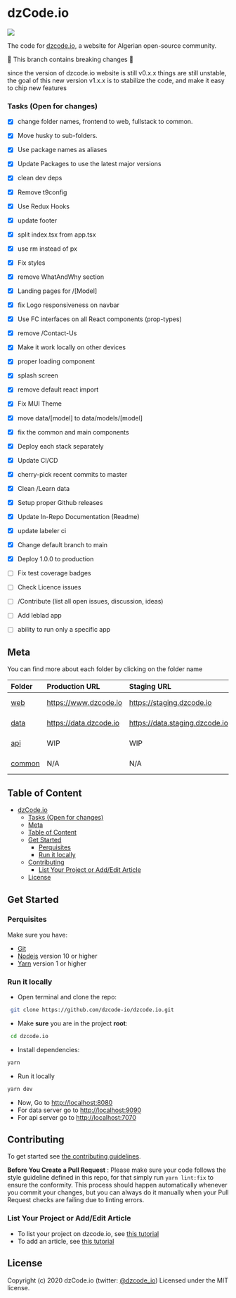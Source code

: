 # dzCode.io

[<img src="http://img.shields.io/badge/Join%20us%20on%20Slack-@dzCode.io-yellow.svg?logo=slack">](https://join.slack.com/t/dzcode/shared_invite/zt-ek9kscb7-m8z_~cBjX79l~uchuABPFQ)

The code for [dzcode.io](https://dzcode.io), a website for Algerian open-source community.

🚧 This branch contains breaking changes 🚧

since the version of dzcode.io website is still v0.x.x things are still unstable, the goal of this new version v1.x.x is to stabilize the code, and make it easy to chip new features

### Tasks (Open for changes)

- [x] change folder names, frontend to web, fullstack to common.
- [x] Move husky to sub-folders.
- [x] Use package names as aliases
- [x] Update Packages to use the latest major versions
- [x] clean dev deps
- [x] Remove t9config
- [x] Use Redux Hooks
- [x] update footer
- [x] split index.tsx from app.tsx
- [x] use rm instead of px
- [x] Fix styles
- [x] remove WhatAndWhy section
- [x] Landing pages for /[Model]
- [x] fix Logo responsiveness on navbar
- [x] Use FC interfaces on all React components (prop-types)
- [x] remove /Contact-Us
- [x] Make it work locally on other devices
- [x] proper loading component
- [x] splash screen
- [x] remove default react import
- [x] Fix MUI Theme
- [x] move data/[model] to data/models/[model]
- [x] fix the common and main components
- [x] Deploy each stack separately
- [x] Update CI/CD
- [x] cherry-pick recent commits to master
- [x] Clean /Learn data
- [x] Setup proper Github releases
- [x] Update In-Repo Documentation (Readme)
- [x] update labeler ci
- [x] Change default branch to main
- [x] Deploy 1.0.0 to production
- [ ] Fix test coverage badges
- [ ] Check Licence issues

- [ ] /Contribute (list all open issues, discussion, ideas)
- [ ] Add leblad app
- [ ] ability to run only a specific app

## Meta

You can find more about each folder by clicking on the folder name

| Folder             | Production URL         | Staging URL                    | Coverage                                                                                                                       |
| :----------------- | :--------------------- | :----------------------------- | :----------------------------------------------------------------------------------------------------------------------------- |
| [web](./web)       | https://www.dzcode.io  | https://staging.dzcode.io      | [![codecov](https://codecov.io/gh/dzcode-io/dzcode.io/graph/badge.svg?flag=web)](https://codecov.io/gh/dzcode-io/dzcode.io)    |
| [data](./data)     | https://data.dzcode.io | https://data.staging.dzcode.io | [![codecov](https://codecov.io/gh/dzcode-io/dzcode.io/graph/badge.svg?flag=data)](https://codecov.io/gh/dzcode-io/dzcode.io)   |
| [api](./api)       | WIP                    | WIP                            | [![codecov](https://codecov.io/gh/dzcode-io/dzcode.io/graph/badge.svg?flag=api)](https://codecov.io/gh/dzcode-io/dzcode.io)    |
| [common](./common) | N/A                    | N/A                            | [![codecov](https://codecov.io/gh/dzcode-io/dzcode.io/graph/badge.svg?flag=common)](https://codecov.io/gh/dzcode-io/dzcode.io) |

## Table of Content

- [dzCode.io](#dzcodeio)
    - [Tasks (Open for changes)](#tasks-open-for-changes)
  - [Meta](#meta)
  - [Table of Content](#table-of-content)
  - [Get Started](#get-started)
    - [Perquisites](#perquisites)
    - [Run it locally](#run-it-locally)
  - [Contributing](#contributing)
    - [List Your Project or Add/Edit Article](#list-your-project-or-addedit-article)
  - [License](#license)

## Get Started

### Perquisites

Make sure you have:

- [Git](https://git-scm.com/)
- [Nodejs](https://nodejs.org/) version 10 or higher
- [Yarn](https://yarnpkg.com/) version 1 or higher

### Run it locally

- Open terminal and clone the repo:

```sh
 git clone https://github.com/dzcode-io/dzcode.io.git
```

- Make **sure** you are in the project **root**:

```sh
 cd dzcode.io
```

- Install dependencies:

```sh
yarn
```

- Run it locally

```sh
yarn dev
```

- Now, Go to <http://localhost:8080>
- For data server go to <http://localhost:9090>
- For api server go to <http://localhost:7070>

## Contributing

To get started see [the contributing guidelines](https://github.com/dzcode-io/dzcode.io/blob/master/.github/CONTRIBUTING.md).

**Before You Create a Pull Request** :
Please make sure your code follows the style guideline defined in this repo, for that simply run `yarn lint:fix` to ensure the conformity. This process should happen automatically whenever you commit your changes, but you can always do it manually when your Pull Request checks are failing due to linting errors.

### List Your Project or Add/Edit Article

- To list your project on dzcode.io, see [this tutorial](https://dzcode.io/Articles/How_To_Add_Your_Project_To_DzCode)
- To add an article, see [this tutorial](https://dzcode.io/Articles/How_To_Add_Your_Article_To_DzCode)

## License

Copyright (c) 2020 dzCode.io (twitter: [@dzcode_io](https://twitter.com/dzcode_io)) Licensed under the MIT license.
